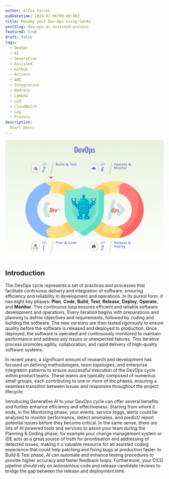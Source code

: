 ```yaml
---
author: Alfie Farren
pubDatetime: 2024-07-06T00:00:00Z
title: Revamp your Dev~Ops using GenAI
postSlug: dev-ops-ai-assisted-process
featured: true
draft: false
tags:
  - DevOps
  - AI
  - Generative
  - Assisted
  - Github
  - Actions
  - AWS
  - Integration
  - Bedrock
  - Lambda
  - LLM
  - CloudWatch
  - Log
  - Process
description:
  Short Desc;
---
```


![alt text](../../assets/images/ai-devops-intro.png "")

## Introduction
The DevOps cycle represents a set of practices and processes that facilitate continuous delivery and integration 
of software, ensuring efficiency and reliability in development and operations. In its purest form, it has eight 
key phases: **Plan**, **Code**, **Build**, **Test**, **Release**, **Deploy**, **Operate**, and **Monitor**. 
This continuous loop ensures efficient and reliable software development and operations. Every iteration begins 
with preparations and planning to define objectives and requirements, followed by coding and building the software. 
The new versions are then tested rigorously to ensure quality before the software is released and deployed to production. 
Once deployed, the software is operated and continuously monitored to maintain performance and address any issues or unexpected failures.
This iterative process promotes agility, collaboration, and rapid delivery of high-quality software systems.

In recent years, a significant amount of research and development has focused on defining methodologies, team topologies, 
and enterprise integration patterns to ensure successful execution of the DevOps cycle within product teams. These teams are typically 
composed of numerous small groups, each contributing to one or more of the phases, ensuring a seamless transition between issues and responses 
throughout the project lifecycle.

Introducing Generative AI to your DevOps cycle can offer several benefits and further enhance efficiency and effectiveness. 
Starting from where it ends, in the Monitoring phase, your events, service loggs, alerts could be analysed to monitor performance, 
detect anomalies, and predict/ report potential issues before they become critical. In the same sense, there are lots of AI powered tools 
and services to assist your team during the Planning & Coding phase; for example your change management system or IDE acts as a great 
source of truth for prioritisation and addressing of detected issues, making it a valuable resource for an assisted coding experience 
that could help patching and fixing bugs at production faster.  In Build & Test phase, AI can automate and enhance testing procedures 
to provide higher accuracy and faster feedback loops. Furthermore, your CICD pipeline should rely on autonamous code and release candidate reviews
to bridge the gap between the release and deployment time.   